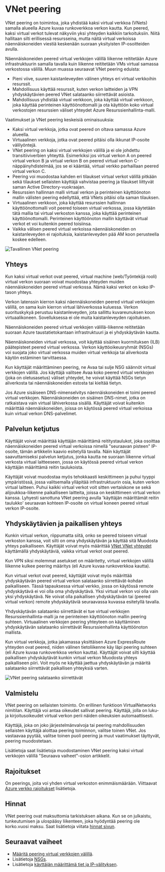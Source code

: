 
<properties
   pageTitle="Azure virtual verkon peering | Microsoft Azure"
   description="Lisätietoja peering Azure VNet."
   services="virtual-network"
   documentationCenter="na"
   authors="NarayanAnnamalai"
   manager="jefco"
   editor="tysonn" />
<tags
   ms.service="virtual-network"
   ms.devlang="na"
   ms.topic="get-started-article"
   ms.tgt_pltfrm="na"
   ms.workload="infrastructure-services"
   ms.date="10/17/2016"
   ms.author="narayan" />

# <a name="vnet-peering"></a>VNet peering

VNet peering on toimintoa, joka yhdistää kaksi virtual verkkoa (VNets) samalla alueella Azure kuvaa runkoverkkoa verkon kautta. Kun peered, kaksi virtual verkot tulevat näkyviin yksi yhteyden kaikkiin tarkoituksiin. Niitä hallitaan silti erillisessä resursseina, mutta näitä virtual verkoissa näennäiskoneiden viestiä keskenään suoraan yksityisten IP-osoitteiden avulla.

Näennäiskoneiden peered virtual verkkojen välillä liikenne reititetään Azure infrastruktuurin samalla tavalla kuin liikenne reititetään VMs virtual samassa verkostossa välillä. Muun muassa seuraavat VNet peering eduista:

- Pieni viive, suuren kaistanleveyden välinen yhteys eri virtual verkkoihin resurssit.
- Mahdollisuus käyttää resurssit, kuten verkon laitteiden ja VPN yhdyskäytävien peered VNet salataanko siirrettävät asioista.
- Mahdollisuus yhdistää virtual verkkoon, joka käyttää virtual verkkoon, joka käyttää perinteinen käyttöönottomalli ja ota käyttöön koko virtual verkostojen resurssien väliset yhteydet Azure Resurssienhallinta-malli.

Vaatimukset ja VNet peering keskeisiä ominaisuuksia:

- Kaksi virtual verkkoja, jotka ovat peered on oltava samassa Azure alueella.
- Virtuaalinen verkkoja, jotka ovat peered pitäisi olla ikkunat IP-osoite välilyöntejä.
- VNet peering on kaksi virtual verkkojen välillä ja ei ole johdettu transitiiviverbien yhteyttä. Esimerkiksi jos virtual verkon A on peered virtual verkon B ja virtual verkon B on peered virtual verkon C-näppäinyhdistelmää, jos se ei kääntää, virtual verkko parhaillaan peered virtual verkon C.
- Peering voi muodostaa kahden eri tilaukset virtual verkot välillä pitkään sekä tilaukset sellaisten käyttäjä vahvistaa peering ja tilaukset liittyvät saman Active Directory-vuokraajan. 
- Resurssien hallinnan malli virtual verkon ja perinteinen käyttöönoton mallin välisten peering edellyttää, että VNets pitäisi olla saman tilauksen.
- Virtuaalinen verkkoon, joka käyttää resurssien hallinnan käyttöönottomalli voit peered toiseen virtual verkossa, jossa käytetään tätä mallia tai virtual verkoston kanssa, joka käyttää perinteinen käyttöönottomalli. Perinteinen käyttöönoton mallin käyttävät virtual verkot et voi kuitenkin peered toisiinsa.
- Vaikka välisen peered virtual verkoissa näennäiskoneiden on kaistanleveyden ei rajoituksia, kaistanleveyden pää AM koon perusteella koskee edelleen.


![Tavallinen VNet peering](./media/virtual-networks-peering-overview/figure01.png)

## <a name="connectivity"></a>Yhteys
Kun kaksi virtual verkot ovat peered, virtual machine (web/Työntekijä rooli) virtual verkon suoraan voivat muodostaa yhteyden muiden näennäiskoneiden peered virtual verkossa. Nämä kaksi verkot on koko IP-tason yhteys.

Verkon latenssin kierron kaksi näennäiskoneiden peered virtual verkkojen välillä, on sama kuin kierron virtual lähiverkossa kuluessa. Verkon suorituskykyä perustuu kaistanleveyden, jota sallittu kuvareunuksen koon virtuaalikoneen. Sovelluksessa ei ole muita kaistanleveyden rajoituksen.

Näennäiskoneiden peered virtual verkkojen välillä-liikenne reititetään suoraan Azure taustatietokantaan infrastruktuuri ja ei yhdyskäytävän kautta.

Näennäiskoneiden virtual verkossa, voit käyttää sisäinen kuormituksen (ILB) päätepisteet peered virtual verkossa. Verkon käyttöoikeusryhmät (NSGs) voi suojata joko virtual verkossa muiden virtual verkkoja tai aliverkosta käytön estäminen tarvittaessa.

Kun käyttäjät määrittäminen peering, ne Avaa tai sulje NSG säännöt virtual verkkojen välillä. Jos käyttäjä valitsee Avaa koko peered virtual verkkojen (joka on oletusasetus) väliset yhteydet, he voivat käyttää NSGs tietyn aliverkosta tai näennäiskoneiden estosta tai kieltää tietyn.

Jos Azure sisäiseen DNS-nimenselvitys näennäiskoneiden ei toimi peered virtual verkkojen. Näennäiskoneiden on sisäinen DNS-nimet, jotka on ratkaistava vain virtual lähiverkossa sisällä. Käyttäjät voivat kuitenkin määrittää näennäiskoneiden, joissa on käytössä peered virtual verkoissa kuin virtual verkon DNS-palvelimet.

## <a name="service-chaining"></a>Palvelun ketjutus
Käyttäjät voivat määrittää käyttäjän määrittämä reititystaulukot, joka osoittaa näennäiskoneiden peered virtual verkoissa nimellä "seuraavan pisteen" IP-osoite, tämän artikkelin kaavio esitetyllä tavalla. Näin käyttäjät saavuttamiseksi palvelun ketjutus, jonka kautta ne suoraan liikenne virtual verkosta virtual laitteeseen, jossa on käytössä peered virtual verkon käyttäjän määrittämä reitin taulukoista.

Käyttäjät voivat muodostaa myös tehokkaasti keskittimeen ja puhui tyyppi ympäristössä, jossa valitsemalla ylläpitää infrastruktuurin osia, kuten verkon virtual laitteen. Puhui kaikki virtual verkot voit sitten vertaiskone se sekä alijoukkoa-liikenne paikalliseen laitteita, joissa on keskittimeen virtual verkon kanssa. Lyhyesti sanottuna VNet peering avulla 'käyttäjän määrittämät reitin taulukko' seuraavan kohteen IP-osoite on virtual koneen peered virtual verkon IP-osoite.

## <a name="gateways-and-on-premises-connectivity"></a>Yhdyskäytävien ja paikallisen yhteys
Kunkin virtual verkon, riippumatta siitä, onko se peered toiseen virtual verkoston kanssa, voit silti on oma yhdyskäytävän ja käyttää sitä Muodosta yhteys paikalliseen. Käyttäjät voivat myös määrittää [VNet VNet yhteydet](../vpn-gateway/vpn-gateway-vnet-vnet-rm-ps.md) käyttämällä yhdyskäytäviä, vaikka virtual verkot ovat peered.

Kun VPN siksi molemmat asetukset on määritetty, virtual verkkojen välillä liikenne kulkee peering määritys (eli Azure kuvaa runkoverkkoa kautta).

Kun virtual verkot ovat peered, käyttäjät voivat myös määrittää yhdyskäytävän peered virtual verkon salataanko siirrettävät-kohdan paikalliseen. Tässä tapauksessa virtual verkko, jossa on käytössä remote yhdyskäytävä ei voi olla oma yhdyskäytävä. Yksi virtual verkon voi olla vain yksi yhdyskäytävä. Ne voivat olla paikallisen yhdyskäytävän tai (peered virtual verkon) remote yhdyskäytäviä seuraavassa kuvassa esitetyllä tavalla.

Yhdyskäytävän salataanko siirrettävät ei tue virtual verkkojen Resurssienhallinta-malli ja ne perinteinen käyttöönoton mallin peering suhteen. Virtuaalinen verkkojen peering yhteyteen on käyttäminen yhdyskäytävän salataanko siirrettävät Resurssienhallinta käyttöönoton mallista.

Kun virtual verkkoja, jotka jakamassa yksittäisen Azure ExpressRoute yhteyden ovat peered, niiden välinen tietoliikenne käy läpi peering suhteen (eli Azure kuvaa runkoverkkoa verkon kautta). Käyttäjät voivat silti käyttää paikallisen yhdyskäytävät kunkin virtual verkon Muodosta yhteys paikalliseen piiri. Voit myös ne käyttää jaettua yhdyskäytävän ja määritä salataanko siirrettävät paikallisen yhteyksiä varten.

![VNet peering salataanko siirrettävät](./media/virtual-networks-peering-overview/figure02.png)

## <a name="provisioning"></a>Valmistelu
VNet peering on sellaisten toiminto. On erillinen funktioon VirtualNetworks nimitilan. Käyttäjä voi antaa oikeudet sallivat peering. Käyttäjä, jolla on luku-ja kirjoitusoikeudet virtual verkon perii näiden oikeuksien automaattisesti.

Käyttäjä, joka on joko järjestelmänvalvoja tai peering mahdollisuuden sellaisten käyttäjä aloittaa peering toiminnon, valitse toinen VNet. Jos vastaavaa pyytää, valitse toinen puoli peering ja muut vaatimukset täyttyvät, peering muodostetaan.

Lisätietoja saat lisätietoja muodostaminen VNet peering kaksi virtual verkkojen välillä "Seuraava vaiheet"-osion artikkelit.

## <a name="limits"></a>Rajoitukset
On peerings, joita voi yhden virtual verkoston enimmäismäärään. Viittaavat [Azure verkko rajoitukset](../azure-subscription-service-limits.md#networking-limits) lisätietoja.

## <a name="pricing"></a>Hinnat
VNet peering ovat maksuttomia tarkistuksen aikana. Kun se on julkaistu, tunkeutumisen ja ulospääsy liikenteen, joka hyödyntää peering ole korko.vuosi maksu. Saat lisätietoja viitata [hinnat sivun](https://azure.microsoft.com/pricing/details/virtual-network).


## <a name="next-steps"></a>Seuraavat vaiheet
- [Määritä peering virtual verkkojen välillä](virtual-networks-create-vnetpeering-arm-portal.md).
- Lisätietoja [NSGs](virtual-networks-nsg.md).
- Lisätietoja [käyttäjän määrittämä tiet ja IP-välityksen](virtual-networks-udr-overview.md).
